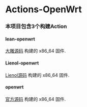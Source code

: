 # Actions-OpenWrt

### 本项目包含3个构建Action

#### lean-openwrt
[大雕源码](https://github.com/coolsnowwolf/lede) 构建的 x86_64 固件. 

#### Lienol-openwrt
[Lienol源码](https://github.com/Lienol/openwrt)  构建的 x86_64 固件. 

#### openwrt
[官方源码](https://github.com/openwrt/openwrt)   构建的 x86_64 固件.  

